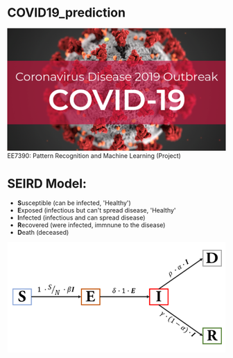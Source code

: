 # COVID19_prediction
![My Image](covid-19.png)   
EE7390: Pattern Recognition and Machine Learning (Project)

# SEIRD  Model:
* **S**usceptible (can be infected, 'Healthy')
* **E**xposed (infectious but can't spread disease, 'Healthy'
* **I**nfected (infectious and can spread disease)
* **R**ecovered (were infected, immnune to the disease)
* **D**eath (deceased)

![My Image](SIRD_model.png)   
